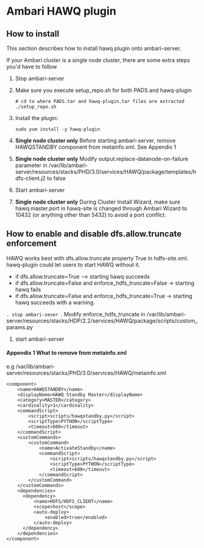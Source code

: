 Ambari HAWQ plugin
=================================

How to install
--------------------
This section describes how to install hawq plugin onto ambari-server.

If your Ambari cluster is a single node cluster, there are some extra steps you'd have to follow

1. Stop ambari-server
1. Make sure you execute setup_repo.sh for both PADS and hawq-plugin

    ```
    # cd to where PADS.tar and hawq-plugin.tar files are extracted
    ./setup_repo.sh
    ```

1. Install the plugin:
    ```
    sudo yum install -y hawq-plugin
    ```
1. **Single node cluster only** Before starting ambari-server, remove HAWQSTANDBY component from metainfo.xml. See Appendix 1
1. **Single node cluster only** Modify output.replace-datanode-on-failure parameter in /var/lib/ambari-server/resources/stacks/PHD/3.0/services/HAWQ/package/templates/hdfs-client.j2 to false
1. Start ambari-server
1. **Single node cluster only** During Cluster Install Wizard, make sure hawq.master.port in hawq-site is changed through Ambari Wizard to 10432 (or anything other than 5432) to avoid a port conflict.


How to enable and disable dfs.allow.truncate enforcement
---------------------------------------
HAWQ works best with dfs.allow.truncate property True in hdfs-site.xml. hawq-plugin could let users to start HAWQ without it.
* if dfs.allow.truncate=True --> starting hawq succeeds
* if dfs.allow.truncate=False and enforce_hdfs_truncate=False -> starting hawq fails
* if dfs.allow.truncate=False and enforce_hdfs_truncate=True -> starting hawq succeeds with a warning.

`. stop ambari-sever
`. Modify enforce_hdfs_truncate in /var/lib/ambari-server/resources/stacks/HDP/2.2/services/HAWQ/package/scripts/custom_params.py
1. start ambari-server



#### Appendix 1 What <component> to remove from metainfo.xml
e.g /var/lib/ambari-server/resources/stacks/PHD/3.0/services/HAWQ/metainfo.xml

```
<component>
    <name>HAWQSTANDBY</name>
    <displayName>HAWQ Standby Master</displayName>
    <category>MASTER</category>
    <cardinality>1</cardinality>
    <commandScript>
        <script>scripts/hawqstandby.py</script>
        <scriptType>PYTHON</scriptType>
        <timeout>600</timeout>
    </commandScript>
    <customCommands>
        <customCommand>
            <name>ActivateStandby</name>
            <commandScript>
                <script>scripts/hawqstandby.py</script>
                <scriptType>PYTHON</scriptType>
                <timeout>600</timeout>
            </commandScript>
        </customCommand>
    </customCommands>
    <dependencies>
      <dependency>
          <name>HDFS/HDFS_CLIENT</name>
          <scope>host</scope>
          <auto-deploy>
              <enabled>true</enabled>
          </auto-deploy>
      </dependency>
    </dependencies>
</component>

```


